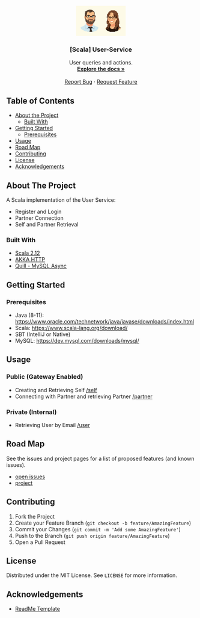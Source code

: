 <!-- PROJECT LOGO -->
<br />
<p align="center">
    <img src="./image/logo.jpg" alt="Logo" width="auto" height="80">

  <h3 align="center">[Scala] User-Service</h3>

  <p align="center">
    User queries and actions.
    <br />
    <a href="https://github.com/othneildrew/Best-README-Template"><strong>Explore the docs »</strong></a>
    <br />
    <br />
    <a href="https://github.com/two-app/user-service/issues">Report Bug</a>
    ·
    <a href="https://github.com/two-app/user-service/issues">Request Feature</a>
  </p>
</p>

<!-- TABLE OF CONTENTS -->
## Table of Contents

* [About the Project](#about-the-project)
  * [Built With](#built-with)
* [Getting Started](#getting-started)
  * [Prerequisites](#prerequisites)
* [Usage](#usage)
* [Road Map](#road-map)
* [Contributing](#contributing)
* [License](#license)
* [Acknowledgements](#acknowledgements)


## About The Project
A Scala implementation of the User Service:
* Register and Login
* Partner Connection
* Self and Partner Retrieval

### Built With
* [Scala 2.12](https://www.scala-lang.org/)
* [AKKA HTTP](https://doc.akka.io/docs/akka-http/)
* [Quill - MySQL Async](https://github.com/getquill/quill)


## Getting Started
### Prerequisites
* Java (8-11): https://www.oracle.com/technetwork/java/javase/downloads/index.html
* Scala: https://www.scala-lang.org/download/
* SBT (IntelliJ or Native)
* MySQL: https://dev.mysql.com/downloads/mysql/

## Usage
### Public (Gateway Enabled)
- Creating and Retrieving Self [/self](src/main/scala/user/SelfRoute.md)
- Connecting with Partner and retrieving Partner [/partner](src/main/scala/partner/PartnerRoute.md)

### Private (Internal)
- Retrieving User by Email [/user](src/main/scala/user/UserRoute.md)

## Road Map
See the issues and project pages for a list of proposed features (and known issues).
* [open issues](https://github.com/two-app/user-service/issues)
* [project](https://github.com/orgs/two-app/projects/16)

## Contributing
1. Fork the Project
2. Create your Feature Branch (`git checkout -b feature/AmazingFeature`)
3. Commit your Changes (`git commit -m 'Add some AmazingFeature'`)
4. Push to the Branch (`git push origin feature/AmazingFeature`)
5. Open a Pull Request

## License
Distributed under the MIT License. See `LICENSE` for more information.


<!-- ACKNOWLEDGEMENTS -->
## Acknowledgements
* [ReadMe Template](https://linkedin.com/in/othneildrew)